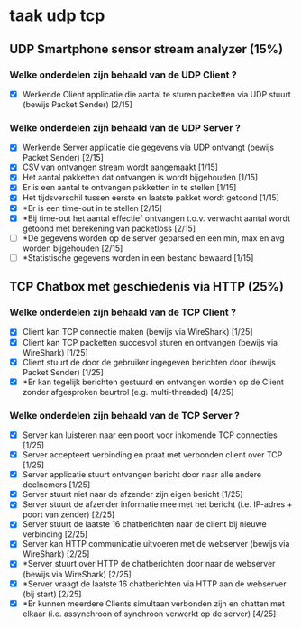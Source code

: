 # taak udp tcp

## UDP Smartphone sensor stream analyzer (15%)
### Welke onderdelen zijn behaald van de UDP Client ?

- [X] Werkende Client applicatie die aantal te sturen packetten via UDP stuurt (bewijs Packet Sender) [2/15]
 ### Welke onderdelen zijn behaald van de UDP Server ?
 
 - [X] Werkende Server applicatie die gegevens via UDP ontvangt (bewijs Packet Sender) [2/15]
 - [x] CSV van ontvangen stream wordt aangemaakt [1/15]
 - [x] Het aantal pakketten dat ontvangen is wordt bijgehouden [1/15]
 - [x] Er is een aantal te ontvangen pakketten in te stellen [1/15]
 - [x] Het tijdsverschil tussen eerste en laatste pakket wordt getoond [1/15]
 - [x] *Er is een time-out in te stellen [2/15] 
 - [x] *Bij time-out het aantal effectief ontvangen t.o.v. verwacht aantal wordt getoond met berekening van packetloss [2/15]
 - [ ] *De gegevens worden op de server geparsed en een min, max en avg worden bijgehouden [2/15]
 - [ ] *Statistische gegevens worden in een bestand bewaard [1/15]

## TCP Chatbox met geschiedenis via HTTP (25%)
### Welke onderdelen zijn behaald van de TCP Client ?
- [x] Client kan TCP connectie maken (bewijs via WireShark) [1/25]
- [x] Client kan TCP packetten succesvol sturen en ontvangen (bewijs via WireShark) [1/25]
- [x] Client stuurt de door de gebruiker ingegeven berichten door (bewijs Packet Sender) [1/25]
- [x] *Er kan tegelijk berichten gestuurd en ontvangen worden op de Client zonder afgesproken beurtrol (e.g. multi-threaded) [4/25]
### Welke onderdelen zijn behaald van de TCP Server ?
- [x] Server kan luisteren naar een poort voor inkomende TCP connecties [1/25]
- [x] Server accepteert verbinding en praat met verbonden client over TCP [1/25]
- [x] Server applicatie stuurt ontvangen bericht door naar alle andere deelnemers [1/25]
- [x] Server stuurt niet naar de afzender zijn eigen bericht [1/25]
- [x] Server stuurt de afzender informatie mee met het bericht (i.e. IP-adres + poort van zender) [2/25]
- [x] Server stuurt de laatste 16 chatberichten naar de client bij nieuwe verbinding [2/25]
- [x] Server kan HTTP communicatie uitvoeren met de webserver (bewijs via WireShark) [2/25]
- [x] *Server stuurt over HTTP de chatberichten door naar de webserver (bewijs via WireShark) [2/25]
- [x] *Server vraagt de laatste 16 chatberichten via HTTP aan de webserver (bij start) [2/25]
- [x] *Er kunnen meerdere Clients simultaan verbonden zijn en chatten met elkaar (i.e. assynchroon of synchroon verwerkt op de server) [4/25]
